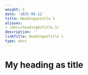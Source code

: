 ```yaml
---
weight: 2
date: '2025-06-12'
title: Headingastitle 1
aliases:
- /docs/headingAsTitle_1/
description: ''
linkTitle: Headingastitle 1
type: docs
---
```


# My heading as title
